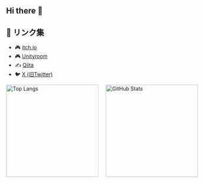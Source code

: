## Hi there 👋

## 🔗 リンク集

- 🎮 [itch.io](https://yotya.itch.io/)  
- 🎮 [Unityroom](https://unityroom.com/users/zh0yc12d9vaoef8p7stg)
- ✍️ [Qiita](https://qiita.com/yotya)
- 🐦 [X (旧Twitter)](https://x.com/Mey_o_n)

<div style="display: flex; gap: 20px;">
  <img alt="Top Langs" src="https://github-readme-stats.vercel.app/api/top-langs/?username=yossy-o-o&layout=compact" height="250px" />
  <img alt="GitHub Stats" src="https://github-readme-stats.vercel.app/api?username=yossy-o-o&show_icons=true&theme=transparent" height="250px" />
</div>

 


<!--
**yossy-o-o/yossy-o-o** is a ✨ _special_ ✨ repository because its `README.md` (this file) appears on your GitHub profile.

Here are some ideas to get you started:

- 🔭 I’m currently working on ...
- 🌱 I’m currently learning ...
- 👯 I’m looking to collaborate on ...
- 🤔 I’m looking for help with ...
- 💬 Ask me about ...
- 📫 How to reach me: ...
- 😄 Pronouns: ...
- ⚡ Fun fact: ...
-->
